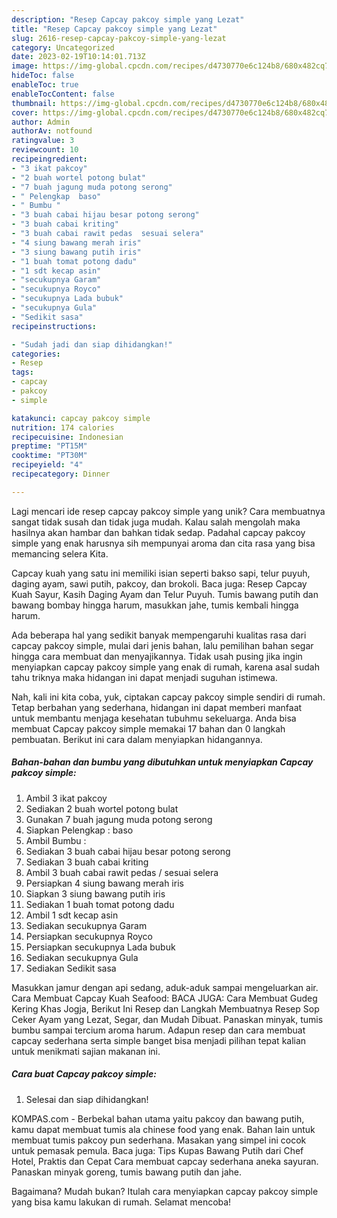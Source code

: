 ```yaml
---
description: "Resep Capcay pakcoy simple yang Lezat"
title: "Resep Capcay pakcoy simple yang Lezat"
slug: 2616-resep-capcay-pakcoy-simple-yang-lezat
category: Uncategorized
date: 2023-02-19T10:14:01.713Z
image: https://img-global.cpcdn.com/recipes/d4730770e6c124b8/680x482cq70/capcay-pakcoy-simple-foto-resep-utama.jpg
hideToc: false
enableToc: true
enableTocContent: false
thumbnail: https://img-global.cpcdn.com/recipes/d4730770e6c124b8/680x482cq70/capcay-pakcoy-simple-foto-resep-utama.jpg
cover: https://img-global.cpcdn.com/recipes/d4730770e6c124b8/680x482cq70/capcay-pakcoy-simple-foto-resep-utama.jpg
author: Admin
authorAv: notfound
ratingvalue: 3
reviewcount: 10
recipeingredient:
- "3 ikat pakcoy"
- "2 buah wortel potong bulat"
- "7 buah jagung muda potong serong"
- " Pelengkap  baso"
- " Bumbu "
- "3 buah cabai hijau besar potong serong"
- "3 buah cabai kriting"
- "3 buah cabai rawit pedas  sesuai selera"
- "4 siung bawang merah iris"
- "3 siung bawang putih iris"
- "1 buah tomat potong dadu"
- "1 sdt kecap asin"
- "secukupnya Garam"
- "secukupnya Royco"
- "secukupnya Lada bubuk"
- "secukupnya Gula"
- "Sedikit sasa"
recipeinstructions:

- "Sudah jadi dan siap dihidangkan!"
categories:
- Resep
tags:
- capcay
- pakcoy
- simple

katakunci: capcay pakcoy simple 
nutrition: 174 calories
recipecuisine: Indonesian
preptime: "PT15M"
cooktime: "PT30M"
recipeyield: "4"
recipecategory: Dinner

---
```





Lagi mencari ide resep capcay pakcoy simple yang unik? Cara membuatnya sangat tidak susah dan tidak juga mudah. Kalau salah mengolah maka hasilnya akan hambar dan bahkan tidak sedap. Padahal capcay pakcoy simple yang enak harusnya sih mempunyai aroma dan cita rasa yang bisa memancing selera Kita.





Capcay kuah yang satu ini memiliki isian seperti bakso sapi, telur puyuh, daging ayam, sawi putih, pakcoy, dan brokoli. Baca juga: Resep Capcay Kuah Sayur, Kasih Daging Ayam dan Telur Puyuh. Tumis bawang putih dan bawang bombay hingga harum, masukkan jahe, tumis kembali hingga harum.

Ada beberapa hal yang sedikit banyak mempengaruhi kualitas rasa dari capcay pakcoy simple, mulai dari jenis bahan, lalu pemilihan bahan segar hingga cara membuat dan menyajikannya. Tidak usah pusing jika ingin menyiapkan capcay pakcoy simple yang enak di rumah, karena asal sudah tahu triknya maka hidangan ini dapat menjadi suguhan istimewa.






Nah, kali ini kita coba, yuk, ciptakan capcay pakcoy simple sendiri di rumah. Tetap berbahan yang sederhana, hidangan ini dapat memberi manfaat untuk membantu menjaga kesehatan tubuhmu sekeluarga. Anda bisa membuat Capcay pakcoy simple memakai 17 bahan dan 0 langkah pembuatan. Berikut ini cara dalam menyiapkan hidangannya.

<!--inarticleads1-->

##### Bahan-bahan dan bumbu yang dibutuhkan untuk menyiapkan Capcay pakcoy simple:

1. Ambil 3 ikat pakcoy
1. Sediakan 2 buah wortel potong bulat
1. Gunakan 7 buah jagung muda potong serong
1. Siapkan  Pelengkap : baso
1. Ambil  Bumbu :
1. Sediakan 3 buah cabai hijau besar potong serong
1. Sediakan 3 buah cabai kriting
1. Ambil 3 buah cabai rawit pedas / sesuai selera
1. Persiapkan 4 siung bawang merah iris
1. Siapkan 3 siung bawang putih iris
1. Sediakan 1 buah tomat potong dadu
1. Ambil 1 sdt kecap asin
1. Sediakan secukupnya Garam
1. Persiapkan secukupnya Royco
1. Persiapkan secukupnya Lada bubuk
1. Sediakan secukupnya Gula
1. Sediakan Sedikit sasa


Masukkan jamur dengan api sedang, aduk-aduk sampai mengeluarkan air. Cara Membuat Capcay Kuah Seafood: BACA JUGA: Cara Membuat Gudeg Kering Khas Jogja, Berikut Ini Resep dan Langkah Membuatnya Resep Sop Ceker Ayam yang Lezat, Segar, dan Mudah Dibuat. Panaskan minyak, tumis bumbu sampai tercium aroma harum. Adapun resep dan cara membuat capcay sederhana serta simple banget bisa menjadi pilihan tepat kalian untuk menikmati sajian makanan ini. 

<!--inarticleads2-->

##### Cara buat Capcay pakcoy simple:


1. Selesai dan siap dihidangkan!

KOMPAS.com - Berbekal bahan utama yaitu pakcoy dan bawang putih, kamu dapat membuat tumis ala chinese food yang enak. Bahan lain untuk membuat tumis pakcoy pun sederhana. Masakan yang simpel ini cocok untuk pemasak pemula. Baca juga: Tips Kupas Bawang Putih dari Chef Hotel, Praktis dan Cepat Cara membuat capcay sederhana aneka sayuran. Panaskan minyak goreng, tumis bawang putih dan jahe. 

Bagaimana? Mudah bukan? Itulah cara menyiapkan capcay pakcoy simple yang bisa kamu lakukan di rumah. Selamat mencoba!
